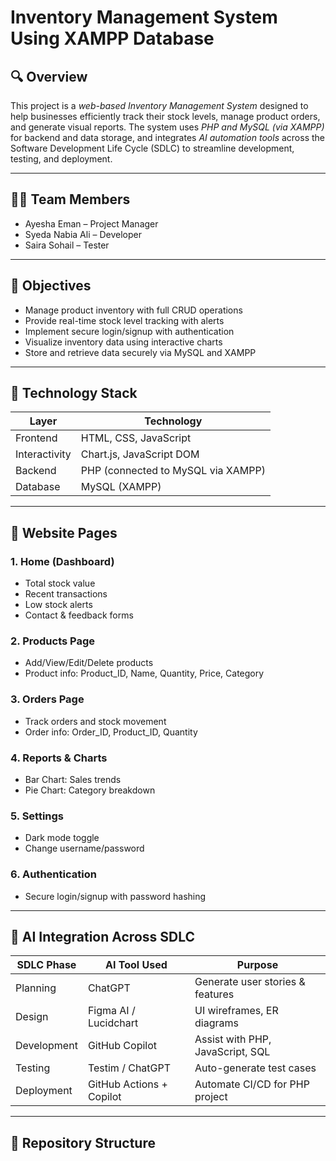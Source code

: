 # Inventory Management System Using XAMPP Database

## 🔍 Overview

This project is a *web-based Inventory Management System* designed to help businesses efficiently track their stock levels, manage product orders, and generate visual reports. The system uses *PHP and MySQL (via XAMPP)* for backend and data storage, and integrates *AI automation tools* across the Software Development Life Cycle (SDLC) to streamline development, testing, and deployment.

---
## 👨‍💻 Team Members
- Ayesha Eman – Project Manager
- Syeda Nabia Ali – Developer
- Saira Sohail – Tester
---
## 🎯 Objectives

- Manage product inventory with full CRUD operations
- Provide real-time stock level tracking with alerts
- Implement secure login/signup with authentication
- Visualize inventory data using interactive charts
- Store and retrieve data securely via MySQL and XAMPP

---

## 🚀 Technology Stack

| Layer       | Technology                     |
|------------|---------------------------------|
| Frontend    | HTML, CSS, JavaScript          |
| Interactivity | Chart.js, JavaScript DOM      |
| Backend     | PHP (connected to MySQL via XAMPP) |
| Database    | MySQL (XAMPP)                  |

---

## 📑 Website Pages

### 1. Home (Dashboard)
- Total stock value
- Recent transactions
- Low stock alerts
- Contact & feedback forms

### 2. Products Page
- Add/View/Edit/Delete products
- Product info: Product_ID, Name, Quantity, Price, Category

### 3. Orders Page
- Track orders and stock movement
- Order info: Order_ID, Product_ID, Quantity

### 4. Reports & Charts
- Bar Chart: Sales trends
- Pie Chart: Category breakdown

### 5. Settings
- Dark mode toggle
- Change username/password

### 6. Authentication
- Secure login/signup with password hashing

---

## 🧠 AI Integration Across SDLC

| SDLC Phase      | AI Tool Used           | Purpose                              |
|-----------------|------------------------|--------------------------------------|
| Planning        | ChatGPT                | Generate user stories & features     |
| Design          | Figma AI / Lucidchart  | UI wireframes, ER diagrams           |
| Development     | GitHub Copilot         | Assist with PHP, JavaScript, SQL     |
| Testing         | Testim / ChatGPT       | Auto-generate test cases             |
| Deployment      | GitHub Actions + Copilot | Automate CI/CD for PHP project       |

---

## 📂 Repository Structure
